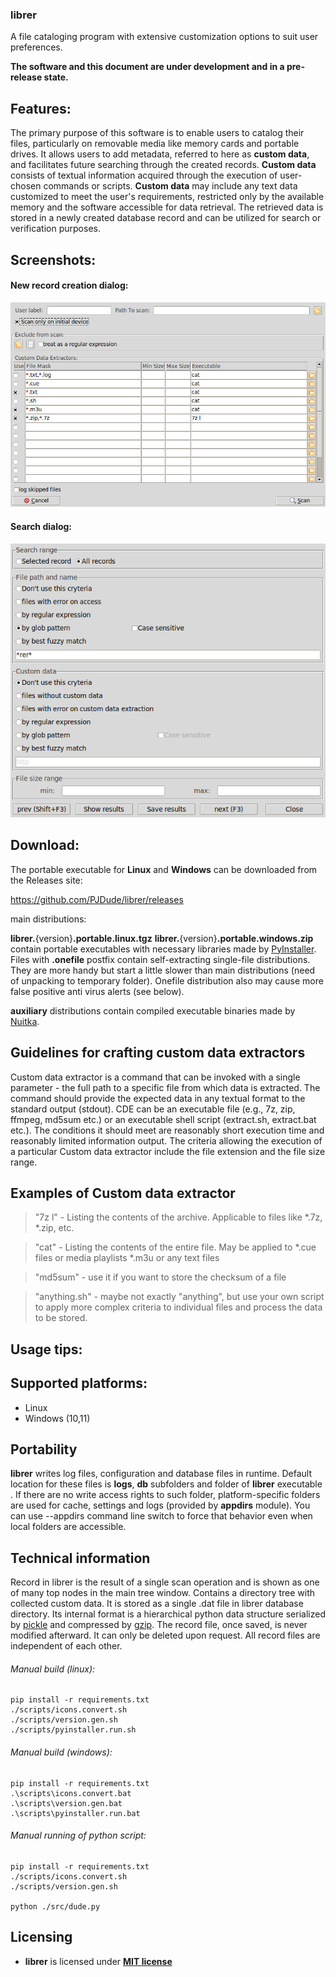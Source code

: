 ### librer
A file cataloging program with extensive customization options to suit user preferences.

**The software and this document are under development and in a pre-release state.**

## Features:
The primary purpose of this software is to enable users to catalog their files, particularly on removable media like memory cards and portable drives. It allows users to add metadata, referred to here as **custom data**, and facilitates future searching through the created records. **Custom data** consists of textual information acquired through the execution of user-chosen commands or scripts. **Custom data** may include any text data customized to meet the user's requirements, restricted only by the available memory and the software accessible for data retrieval. The retrieved data is stored in a newly created database record and can be utilized for search or verification purposes.

## Screenshots:

#### New record creation dialog:
![image info](./info/new_record.png)

#### Search dialog:
![image info](./info/search.png)

## Download:
The portable executable for **Linux** and **Windows** can be downloaded from the Releases site:

https://github.com/PJDude/librer/releases

main distributions:

**librer.**{version}**.portable.linux.tgz**
**librer.**{version}**.portable.windows.zip**
contain portable executables with necessary libraries made by [PyInstaller](https://pyinstaller.org/en/stable). Files with **.onefile** postfix contain self-extracting single-file distributions. They are more handy but start a little slower than main distributions (need of unpacking to temporary folder). Onefile distribution also may cause more false positive anti virus alerts (see below).

**auxiliary** distributions contain compiled executable binaries made by [Nuitka](https://github.com/Nuitka/Nuitka).

## Guidelines for crafting custom data extractors
Custom data extractor is a command that can be invoked with a single parameter - the full path to a specific file from which data is extracted. The command should provide the expected data in any textual format to the standard output (stdout). CDE can be an executable file (e.g., 7z, zip, ffmpeg, md5sum etc.) or an executable shell script (extract.sh, extract.bat etc.). The conditions it should meet are reasonably short execution time and reasonably limited information output. The criteria allowing the execution of a particular Custom data extractor include the file extension and the file size range.

## Examples of Custom data extractor


> "7z l" - Listing the contents of the archive. Applicable to files like *.7z, *.zip, etc.

> "cat" - Listing the contents of the entire file. May be applied to *.cue files or media playlists *.m3u or any text files

> "md5sum" - use it if you want to store the checksum of a file

> "anything.sh"  - maybe not exactly "anything", but use your own script to apply more complex criteria to individual files and process the data to be stored.

## Usage tips:


## Supported platforms:
- Linux
- Windows (10,11)

## Portability
**librer** writes log files, configuration and database files in runtime. Default location for these files is **logs**, **db** subfolders and folder of **librer** executable . If there are no write access rights to such folder, platform-specific folders are used for cache, settings and logs (provided by **appdirs** module). You can use --appdirs command line switch to force that behavior even when local folders are accessible.


## Technical information
Record in librer is the result of a single scan operation and is shown as one of many top nodes in the main tree window. Contains a directory tree with collected custom data. It is stored as a single .dat file in librer database directory. Its internal format is a hierarchical python data structure serialized by [pickle](https://docs.python.org/3/library/pickle.html) and compressed by [gzip](https://docs.python.org/3/library/gzip.html). The record file, once saved, is never modified afterward. It can only be deleted upon request. All record files are independent of each other.

###### Manual build (linux):
```
pip install -r requirements.txt
./scripts/icons.convert.sh
./scripts/version.gen.sh
./scripts/pyinstaller.run.sh
```
###### Manual build (windows):
```
pip install -r requirements.txt
.\scripts\icons.convert.bat
.\scripts\version.gen.bat
.\scripts\pyinstaller.run.bat
```
###### Manual running of python script:
```
pip install -r requirements.txt
./scripts/icons.convert.sh
./scripts/version.gen.sh

python ./src/dude.py
```

## Licensing
- **librer** is licensed under **[MIT license](./LICENSE)**
